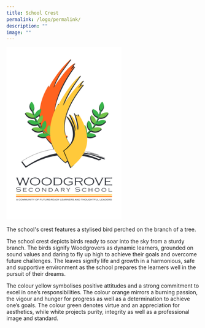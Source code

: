 ```yaml
---
title: School Crest
permalink: /logo/permalink/
description: ""
image: ""
---
```

_<img src="/images/WGS%20LOGO_002_high%20res_removed_background_PNG%20(2).png" alt="HTML tutorial" style="width:300px;height:450px;">_



The school's crest features a stylised bird perched on the branch of a tree.

The school crest depicts birds ready to soar into the sky from a sturdy branch. The birds signify Woodgrovers as dynamic learners, grounded on sound values and daring to fly up high to achieve their goals and overcome future challenges. The leaves signify life and growth in a harmonious, safe and supportive environment as the school prepares the learners well in the pursuit of their dreams.

The colour yellow symbolises positive attitudes and a strong commitment to excel in one’s responsibilities. The colour orange mirrors a burning passion, the vigour and hunger for progress as well as a determination to achieve one’s goals. The colour green denotes virtue and an appreciation for aesthetics, while white projects purity, integrity as well as a professional image and standard.